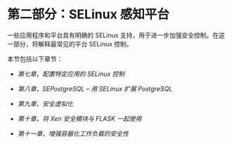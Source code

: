 # 第二部分：SELinux 感知平台

一些应用程序和平台具有明确的 SELinux 支持，用于进一步加强安全控制。在这一部分，将解释最常见的平台 SELinux 控制。

本节包括以下章节：

+   *第七章*，*配置特定应用的 SELinux 控制*

+   *第八章*，*SEPostgreSQL – 用 SELinux 扩展 PostgreSQL*

+   *第九章*，*安全虚拟化*

+   *第十章*，*将 Xen 安全模块与 FLASK 一起使用*

+   *第十一章*，*增强容器化工作负载的安全性*
